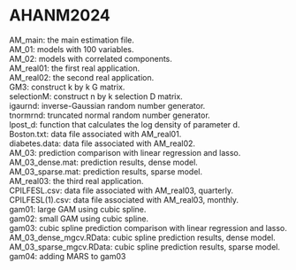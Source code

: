 # AHANM2024

AM_main: the main estimation file.\
AM_01: models with 100 variables.\
AM_02: models with correlated components.\
AM_real01: the first real application.\
AM_real02: the second real application.\
GM3: construct k by k G matrix.\
selectionM: construct n by k selection D matrix.\
igaurnd: inverse-Gaussian random number generator.\
tnormrnd: truncated normal random number generator.\
lpost_d: function that calculates the log density of parameter d.\
Boston.txt: data file associated with AM_real01.\
diabetes.data: data file associated with AM_real02.\
AM_03: prediction comparison with linear regression and lasso.\
AM_03_dense.mat: prediction results, dense model.\
AM_03_sparse.mat: prediction results, sparse model.\
AM_real03: the third real application.\
CPILFESL.csv: data file associated with AM_real03, quarterly.\
CPILFESL(1).csv: data file associated with AM_real03, monthly.\
gam01: large GAM using cubic spline.\
gam02: small GAM using cubic spline.\
gam03: cubic spline prediction comparison with linear regression and lasso.\
AM_03_dense_mgcv.RData: cubic spline prediction results, dense model.\
AM_03_sparse_mgcv.RData: cubic spline prediction results, sparse model.\
gam04: adding MARS to gam03

